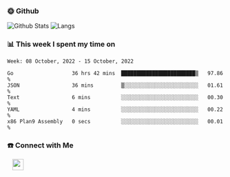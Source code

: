 

<h3> 🌞 Github</h3>

![Github Stats](https://github-readme-stats-beta-lovat.vercel.app/api?username=QiuYukang&count_private=true&show_icons=true&hide=stars)
![Langs](https://github-readme-stats-beta-lovat.vercel.app/api/top-langs/?username=QiuYukang&count_private=true&layout=compact)

<h3> 📊 This week I spent my time on</h3>

<!--START_SECTION:waka-->
```text
Week: 08 October, 2022 - 15 October, 2022

Go                   36 hrs 42 mins  ████████████████████████▒   97.86 % 
JSON                 36 mins         ▒░░░░░░░░░░░░░░░░░░░░░░░░   01.61 % 
Text                 6 mins          ░░░░░░░░░░░░░░░░░░░░░░░░░   00.30 % 
YAML                 4 mins          ░░░░░░░░░░░░░░░░░░░░░░░░░   00.22 % 
x86 Plan9 Assembly   0 secs          ░░░░░░░░░░░░░░░░░░░░░░░░░   00.01 % 
```
<!--END_SECTION:waka-->

<!--
<h3>🛠 Tech Stack</h3>

- 💻 &nbsp; Java | C | Matlab | C++ | Python
- 🌐 &nbsp; HTML | CSS | JavaScript | Bootstrap
- 🛢  &nbsp; MySQL | Redis
- 🔧 &nbsp; NS-3 | Git | Markdown
-->

<h3> ☎️ Connect with Me </h3>
&nbsp;&nbsp;
<a href="mailto:b612n@qq.com">
  <img href="mailto:b612n@qq.com" align="center" width="26px" src="https://github.com/TheDudeThatCode/TheDudeThatCode/blob/master/Assets/Gmail.svg" />
</a>
